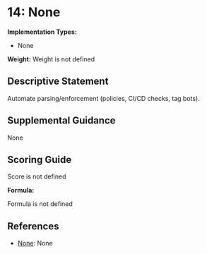 # 14: None

**Implementation Types:**

- None

**Weight:** Weight is not defined

## Descriptive Statement

Automate parsing/enforcement (policies, CI/CD checks, tag bots).

## Supplemental Guidance

None

## Scoring Guide

Score is not defined

**Formula:**

Formula is not defined

## References

- [None](None): None
